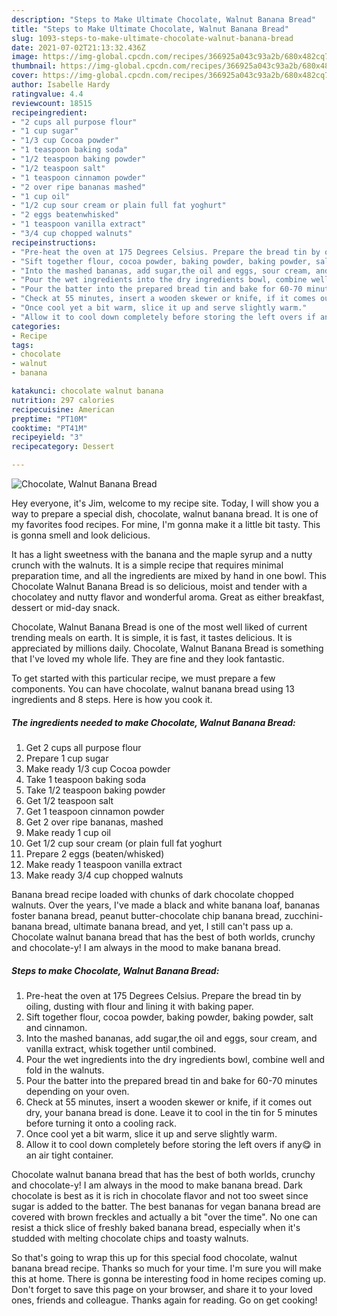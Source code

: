 ```yaml
---
description: "Steps to Make Ultimate Chocolate, Walnut Banana Bread"
title: "Steps to Make Ultimate Chocolate, Walnut Banana Bread"
slug: 1093-steps-to-make-ultimate-chocolate-walnut-banana-bread
date: 2021-07-02T21:13:32.436Z
image: https://img-global.cpcdn.com/recipes/366925a043c93a2b/680x482cq70/chocolate-walnut-banana-bread-recipe-main-photo.jpg
thumbnail: https://img-global.cpcdn.com/recipes/366925a043c93a2b/680x482cq70/chocolate-walnut-banana-bread-recipe-main-photo.jpg
cover: https://img-global.cpcdn.com/recipes/366925a043c93a2b/680x482cq70/chocolate-walnut-banana-bread-recipe-main-photo.jpg
author: Isabelle Hardy
ratingvalue: 4.4
reviewcount: 18515
recipeingredient:
- "2 cups all purpose flour"
- "1 cup sugar"
- "1/3 cup Cocoa powder"
- "1 teaspoon baking soda"
- "1/2 teaspoon baking powder"
- "1/2 teaspoon salt"
- "1 teaspoon cinnamon powder"
- "2 over ripe bananas mashed"
- "1 cup oil"
- "1/2 cup sour cream or plain full fat yoghurt"
- "2 eggs beatenwhisked"
- "1 teaspoon vanilla extract"
- "3/4 cup chopped walnuts"
recipeinstructions:
- "Pre-heat the oven at 175 Degrees Celsius. Prepare the bread tin by oiling, dusting with flour and lining it with baking paper."
- "Sift together flour, cocoa powder, baking powder, baking powder, salt and cinnamon."
- "Into the mashed bananas, add sugar,the oil and eggs, sour cream, and vanilla extract, whisk together until combined."
- "Pour the wet ingredients into the dry ingredients bowl, combine well and fold in the walnuts."
- "Pour the batter into the prepared bread tin and bake for 60-70 minutes depending on your oven."
- "Check at 55 minutes, insert a wooden skewer or knife, if it comes out dry, your banana bread is done. Leave it to cool in the tin for 5 minutes before turning it onto a cooling rack."
- "Once cool yet a bit warm, slice it up and serve slightly warm."
- "Allow it to cool down completely before storing the left overs if any😋 in an air tight container."
categories:
- Recipe
tags:
- chocolate
- walnut
- banana

katakunci: chocolate walnut banana 
nutrition: 297 calories
recipecuisine: American
preptime: "PT10M"
cooktime: "PT41M"
recipeyield: "3"
recipecategory: Dessert

---
```



![Chocolate, Walnut Banana Bread](https://img-global.cpcdn.com/recipes/366925a043c93a2b/680x482cq70/chocolate-walnut-banana-bread-recipe-main-photo.jpg)

Hey everyone, it's Jim, welcome to my recipe site. Today, I will show you a way to prepare a special dish, chocolate, walnut banana bread. It is one of my favorites food recipes. For mine, I'm gonna make it a little bit tasty. This is gonna smell and look delicious.

It has a light sweetness with the banana and the maple syrup and a nutty crunch with the walnuts. It is a simple recipe that requires minimal preparation time, and all the ingredients are mixed by hand in one bowl. This Chocolate Walnut Banana Bread is so delicious, moist and tender with a chocolatey and nutty flavor and wonderful aroma. Great as either breakfast, dessert or mid-day snack.

Chocolate, Walnut Banana Bread is one of the most well liked of current trending meals on earth. It is simple, it is fast, it tastes delicious. It is appreciated by millions daily. Chocolate, Walnut Banana Bread is something that I've loved my whole life. They are fine and they look fantastic.


To get started with this particular recipe, we must prepare a few components. You can have chocolate, walnut banana bread using 13 ingredients and 8 steps. Here is how you cook it.

<!--inarticleads1-->

##### The ingredients needed to make Chocolate, Walnut Banana Bread:

1. Get 2 cups all purpose flour
1. Prepare 1 cup sugar
1. Make ready 1/3 cup Cocoa powder
1. Take 1 teaspoon baking soda
1. Take 1/2 teaspoon baking powder
1. Get 1/2 teaspoon salt
1. Get 1 teaspoon cinnamon powder
1. Get 2 over ripe bananas, mashed
1. Make ready 1 cup oil
1. Get 1/2 cup sour cream (or plain full fat yoghurt
1. Prepare 2 eggs (beaten/whisked)
1. Make ready 1 teaspoon vanilla extract
1. Make ready 3/4 cup chopped walnuts


Banana bread recipe loaded with chunks of dark chocolate chopped walnuts. Over the years, I&#39;ve made a black and white banana loaf, bananas foster banana bread, peanut butter-chocolate chip banana bread, zucchini-banana bread, ultimate banana bread, and yet, I still can&#39;t pass up a. Chocolate walnut banana bread that has the best of both worlds, crunchy and chocolate-y! I am always in the mood to make banana bread. 

<!--inarticleads2-->

##### Steps to make Chocolate, Walnut Banana Bread:

1. Pre-heat the oven at 175 Degrees Celsius. Prepare the bread tin by oiling, dusting with flour and lining it with baking paper.
1. Sift together flour, cocoa powder, baking powder, baking powder, salt and cinnamon.
1. Into the mashed bananas, add sugar,the oil and eggs, sour cream, and vanilla extract, whisk together until combined.
1. Pour the wet ingredients into the dry ingredients bowl, combine well and fold in the walnuts.
1. Pour the batter into the prepared bread tin and bake for 60-70 minutes depending on your oven.
1. Check at 55 minutes, insert a wooden skewer or knife, if it comes out dry, your banana bread is done. Leave it to cool in the tin for 5 minutes before turning it onto a cooling rack.
1. Once cool yet a bit warm, slice it up and serve slightly warm.
1. Allow it to cool down completely before storing the left overs if any😋 in an air tight container.


Chocolate walnut banana bread that has the best of both worlds, crunchy and chocolate-y! I am always in the mood to make banana bread. Dark chocolate is best as it is rich in chocolate flavor and not too sweet since sugar is added to the batter. The best bananas for vegan banana bread are covered with brown freckles and actually a bit &#34;over the time&#34;. No one can resist a thick slice of freshly baked banana bread, especially when it&#39;s studded with melting chocolate chips and toasty walnuts. 

So that's going to wrap this up for this special food chocolate, walnut banana bread recipe. Thanks so much for your time. I'm sure you will make this at home. There is gonna be interesting food in home recipes coming up. Don't forget to save this page on your browser, and share it to your loved ones, friends and colleague. Thanks again for reading. Go on get cooking!
